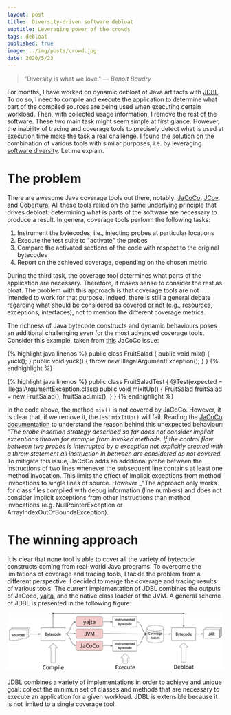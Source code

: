 ```yaml
---
layout: post
title:  Diversity-driven software debloat
subtitle: Leveraging power of the crowds
tags: debloat
published: true
image: ../img/posts/crowd.jpg
date: 2020/5/23
---
```


> "Diversity is what we love." *― Benoit Baudry*

For months, I have worked on dynamic debloat of Java artifacts with [JDBL](https://github.com/castor-software/jdbl). To do so, I need to compile and execute the application to determine what part of the compiled sources are being used when executing certain workload. Then, with collected usage information, I remove the rest of the software. These two main task might seem simple at first glance. However, the inability of tracing and coverage tools to precisely detect what is used at execution time make the task a real challenge. I found the solution on the combination of various tools with similar purposes, i.e. by leveraging [software diversity](https://dl.acm.org/doi/abs/10.1145/2807593). Let me explain.  

# The problem

There are awesome Java coverage tools out there, notably: [JaCoCo](https://www.eclemma.org/jacoco/), [JCov](https://wiki.openjdk.java.net/display/CodeTools/jcov), and [Cobertura](https://cobertura.github.io/cobertura/). All these tools relied on the same underlying principle that drives debloat: determining what is parts of the software are necessary to produce a result. In genera, coverage tools perform the following tasks:

1. Instrument the bytecodes, i.e., injecting probes at particular locations 
2. Execute the test suite to "activate" the probes
3. Compare the activated sections of the code with respect to the original bytecodes
4. Report on the achieved coverage, depending on the chosen metric

During the third task, the coverage tool determines what parts of the application are necessary. Therefore, it makes sense to consider the rest as bloat. The problem with this approach is that coverage tools are not intended to work for that purpose. Indeed, there is still a general debate regarding what should be considered as covered or not (e.g., resources, exceptions, interfaces), not to mention the different coverage metrics.

The richness of Java bytecode constructs and dynamic behaviours poses an additional challenging even for the most advanced coverage tools. Consider this example, taken from [this](https://github.com/jacoco/eclemma/issues/61) JaCoCo issue: 

{% highlight java linenos %}
public class FruitSalad {
    public void mix() {
        yuck();
    }
    public void yuck() {
        throw new IllegalArgumentException();
    }
}
{% endhighlight %}

{% highlight java linenos %}
public class FruitSaladTest {
    @Test(expected = IllegalArgumentException.class)
    public void mixItUp() {
        FruitSalad fruitSalad = new FruitSalad();
        fruitSalad.mix();
    }
}
{% endhighlight %}


In the code above, the method `mix()` is not covered by JaCoCo. However, it is clear that, if we remove it, the test `mixItUp()` will fail. Reading the [JaCoCo documentation](https://www.eclemma.org/jacoco/trunk/doc/flow.html) to understand the reason behind this unexpected behaviour: _"The probe insertion strategy described so far does not consider implicit exceptions thrown for example from invoked methods. If the control flow between two probes is interrupted by a exception not explicitly created with a throw statement all instruction in between are considered as not covered._ To mitigate this issue, JaCoCo adds an additional probe between the instructions of two lines whenever the subsequent line contains at least one method invocation. This limits the effect of implicit exceptions from method invocations to single lines of source. However _"The approach only works for class files  compiled with debug information (line numbers) and does not consider implicit exceptions from other instructions than method invocations (e.g. NullPointerException or ArrayIndexOutOfBoundsException).


# The winning approach

It is clear that none tool is able to cover all the variety of bytecode constructs coming from real-world Java programs. To overcome the limitations of coverage and tracing tools, I tackle the problem from a different perspective. I decided to merge the coverage and tracing results of various tools. The current implementation of JDBL combines the outputs of JaCoco, [yajta](https://github.com/castor-software/yajta/), and the native class loader of the JVM. A general scheme of JDBL is presented in the following figure:

<p align="center">
  <a href="">
    <img src="../img/posts/jdbl_diversity.jpg" height="75%"/>
  </a>
</p>

JDBL combines a variety of implementations in order to achieve and unique goal: collect the minimun set of classes and methods that are necessary to execute an application for a given workload. JDBL is extensible because it is not limited to a single coverage tool. 

